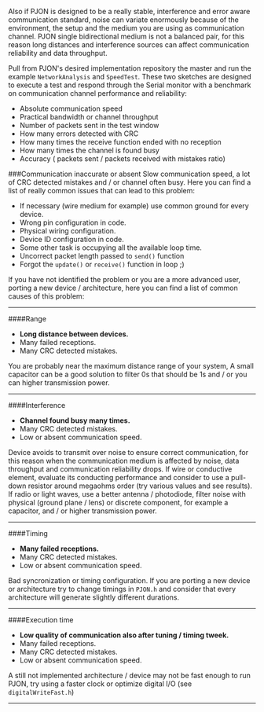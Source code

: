 Also if PJON is designed to be a really stable, interference and error aware communication standard, noise can variate enormously because of the environment, the setup and the medium you are using as communication channel. PJON single bidirectional medium is not a balanced pair, for this reason long distances and interference sources can affect communication reliability and data throughput.

Pull from PJON's desired implementation repository the master and run the example `NetworkAnalysis` and `SpeedTest`. These two sketches are designed to execute a test and respond through the Serial monitor with a benchmark on communication channel performance and reliability:
* Absolute communication speed
* Practical bandwidth or channel throughput
* Number of packets sent in the test window
* How many errors detected with CRC
* How many times the receive function ended with no reception
* How many times the channel is found busy
* Accuracy ( packets sent / packets received with mistakes ratio)

###Communication inaccurate or absent
Slow communication speed, a lot of CRC detected mistakes and / or channel often busy. Here you can find a list of really common issues that can lead to this problem:
  * If necessary (wire medium for example) use common ground for every device.
  * Wrong pin configuration in code.
  * Physical wiring configuration.
  * Device ID configuration in code.
  * Some other task is occupying all the available loop time.
  * Uncorrect packet length passed to `send()` function
  * Forgot the `update()` or `receive()` function in loop ;)  

If you have not identified the problem or you are a more advanced user, porting a new device / architecture, here you can find a list of common causes of this problem:

***

####Range 
* **Long distance between devices.**
* Many failed receptions.
* Many CRC detected mistakes.

You are probably near the maximum distance range of your system, A small capacitor can be a good solution to filter 0s that should be 1s and / or you can higher transmission power.

***

####Interference
* **Channel found busy many times.**
* Many CRC detected mistakes.
* Low or absent communication speed.

Device avoids to transmit over noise to ensure correct communication, for this reason when the communication medium is affected by noise, data throughput and communication reliability drops. If wire or conductive element, evaluate its conducting performance and consider to use a pull-down resistor around megaohms order (try various values and see results). If radio or light waves, use a better antenna / photodiode, filter noise with physical (ground plane / lens) or discrete component, for example a capacitor, and / or higher transmission power.

***

####Timing
* **Many failed receptions.**
* Many CRC detected mistakes.
* Low or absent communication speed.

Bad syncronization or timing configuration. If you are porting a new device or architecture try to change timings in `PJON.h` and consider that every architecture will generate slightly different durations.

***

####Execution time
* **Low quality of communication also after tuning / timing tweek.**
* Many failed receptions.
* Many CRC detected mistakes.
* Low or absent communication speed.

A still not implemented architecture / device may not be fast enough to run PJON, try using a faster clock or optimize digital I/O (see `digitalWriteFast.h`)

***
